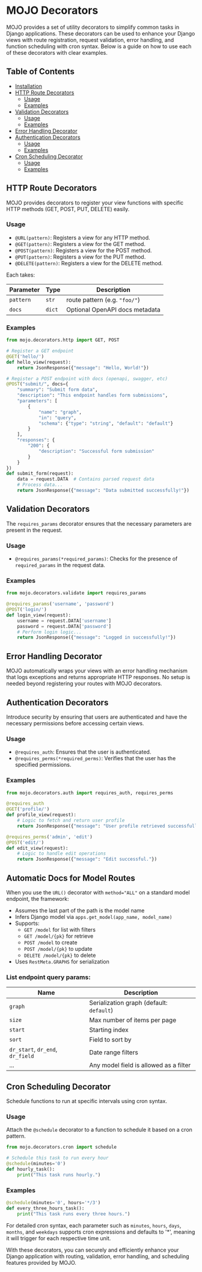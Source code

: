 # MOJO Decorators

MOJO provides a set of utility decorators to simplify common tasks in Django applications. These decorators can be used to enhance your Django views with route registration, request validation, error handling, and function scheduling with cron syntax. Below is a guide on how to use each of these decorators with clear examples.

## Table of Contents
- [Installation](#installation)
- [HTTP Route Decorators](#http-route-decorators)
  - [Usage](#usage)
  - [Examples](#examples)
- [Validation Decorators](#validation-decorators)
  - [Usage](#usage-1)
  - [Examples](#examples-1)
- [Error Handling Decorator](#error-handling-decorator)
- [Authentication Decorators](#authentication-decorators)
  - [Usage](#usage-2)
  - [Examples](#examples-2)
- [Cron Scheduling Decorator](#cron-scheduling-decorator)
  - [Usage](#usage-3)
  - [Examples](#examples-3)

## HTTP Route Decorators

MOJO provides decorators to register your view functions with specific HTTP methods (GET, POST, PUT, DELETE) easily.

### Usage

- `@URL(pattern)`: Registers a view for any HTTP method.
- `@GET(pattern)`: Registers a view for the GET method.
- `@POST(pattern)`: Registers a view for the POST method.
- `@PUT(pattern)`: Registers a view for the PUT method.
- `@DELETE(pattern)`: Registers a view for the DELETE method.

Each takes:

| Parameter | Type   | Description                         |
|-----------|--------|-------------------------------------|
| `pattern` | `str`  | route pattern (e.g. `"foo/"`)       |
| `docs`    | `dict` | Optional OpenAPI docs metadata      |

### Examples

```python
from mojo.decorators.http import GET, POST

# Register a GET endpoint
@GET('hello/')
def hello_view(request):
    return JsonResponse({"message": "Hello, World!"})

# Register a POST endpoint with docs (openapi, swagger, etc)
@POST("submit/", docs={
    "summary": "Submit form data",
    "description": "This endpoint handles form submissions",
    "parameters": [
        {
            "name": "graph",
            "in": "query",
            "schema": {"type": "string", "default": "default"}
        }
    ],
    "responses": {
        "200": {
            "description": "Successful form submission"
        }
    }
})
def submit_form(request):
    data = request.DATA  # Contains parsed request data
    # Process data...
    return JsonResponse({"message": "Data submitted successfully!"})
```

## Validation Decorators

The `requires_params` decorator ensures that the necessary parameters are present in the request.

### Usage

- `@requires_params(*required_params)`: Checks for the presence of `required_params` in the request data.

### Examples

```python
from mojo.decorators.validate import requires_params

@requires_params('username', 'password')
@POST('login/')
def login_view(request):
    username = request.DATA['username']
    password = request.DATA['password']
    # Perform login logic...
    return JsonResponse({"message": "Logged in successfully!"})
```

## Error Handling Decorator

MOJO automatically wraps your views with an error handling mechanism that logs exceptions and returns appropriate HTTP responses. No setup is needed beyond registering your routes with MOJO decorators.

## Authentication Decorators

Introduce security by ensuring that users are authenticated and have the necessary permissions before accessing certain views.

### Usage

- `@requires_auth`: Ensures that the user is authenticated.
- `@requires_perms(*required_perms)`: Verifies that the user has the specified permissions.

### Examples

```python
from mojo.decorators.auth import requires_auth, requires_perms

@requires_auth
@GET('profile/')
def profile_view(request):
    # Logic to fetch and return user profile
    return JsonResponse({"message": "User profile retrieved successfully."})

@requires_perms('admin', 'edit')
@POST('edit/')
def edit_view(request):
    # Logic to handle edit operations
    return JsonResponse({"message": "Edit successful."})
```

## Automatic Docs for Model Routes

When you use the `URL()` decorator with `method="ALL"` on a standard model endpoint, the framework:

- Assumes the last part of the path is the model name
- Infers Django model via `apps.get_model(app_name, model_name)`
- Supports:
  - `GET /model` for list with filters
  - `GET /model/{pk}` for retrieve
  - `POST /model` to create
  - `POST /model/{pk}` to update
  - `DELETE /model/{pk}` to delete
- Uses `RestMeta.GRAPHS` for serialization

### List endpoint query params:

| Name      | Description                              |
|-----------|------------------------------------------|
| `graph`   | Serialization graph (default: `default`) |
| `size`    | Max number of items per page             |
| `start`   | Starting index                           |
| `sort`    | Field to sort by                         |
| `dr_start`, `dr_end`, `dr_field` | Date range filters |
| ...       | Any model field is allowed as a filter   |


## Cron Scheduling Decorator

Schedule functions to run at specific intervals using cron syntax.

### Usage

Attach the `@schedule` decorator to a function to schedule it based on a cron pattern.

```python
from mojo.decorators.cron import schedule

# Schedule this task to run every hour
@schedule(minutes='0')
def hourly_task():
    print("This task runs hourly.")
```

### Examples

```python
@schedule(minutes='0', hours='*/3')
def every_three_hours_task():
    print("This task runs every three hours.")
```

For detailed cron syntax, each parameter such as `minutes`, `hours`, `days`, `months`, and `weekdays` supports cron expressions and defaults to '*', meaning it will trigger for each respective time unit.

With these decorators, you can securely and efficiently enhance your Django application with routing, validation, error handling, and scheduling features provided by MOJO.
